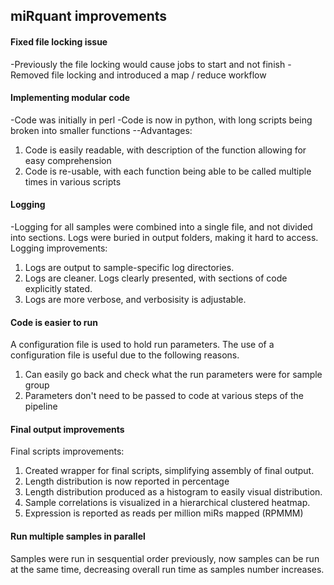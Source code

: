 ## miRquant improvements

#### Fixed file locking issue
-Previously the file locking would cause jobs to start and not finish
-Removed file locking and introduced a map / reduce workflow

#### Implementing modular code
-Code was initially in perl
-Code is now in python, with long scripts being broken into smaller functions
--Advantages: 
1. Code is easily readable, with description of the function allowing for easy comprehension
2. Code is re-usable, with each function being able to be called multiple times in various scripts

#### Logging
-Logging for all samples were combined into a single file, and not divided into sections.  Logs were buried in output folders, making it hard to access.
Logging improvements:
1. Logs are output to sample-specific log directories.
2. Logs are cleaner.  Logs clearly presented, with sections of code explicitly stated.
3. Logs are more verbose, and verbosisity is adjustable.

#### Code is easier to run
A configuration file is used to hold run parameters.
The use of a configuration file is useful due to the following reasons.
1. Can easily go back and check what the run parameters were for sample group
2. Parameters don't need to be passed to code at various steps of the pipeline

#### Final output improvements
Final scripts improvements:
1. Created wrapper for final scripts, simplifying assembly of final output.
2. Length distribution is now reported in percentage
3. Length distribution produced as a histogram to easily visual distribution.
4. Sample correlations is visualized in a hierarchical clustered heatmap.
5. Expression is reported as reads per million miRs mapped (RPMMM)

#### Run multiple samples in parallel
Samples were run in sesquential order previously,
now samples can be run at the same time, decreasing overall run time as samples number increases.
